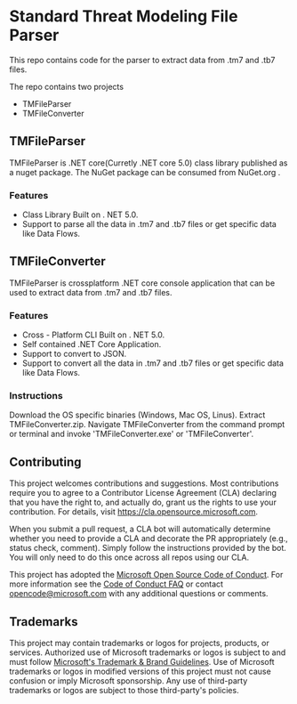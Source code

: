 # Standard Threat Modeling File Parser

This repo contains code for the parser to extract data from .tm7 and .tb7 files. 

The repo contains two projects

- TMFileParser
- TMFileConverter

## TMFileParser

TMFileParser is .NET core(Curretly .NET core 5.0) class library published as a nuget package.
The NuGet package can be consumed from NuGet.org . 

### Features

* Class Library Built on . NET 5.0.
* Support to parse all the data in .tm7 and .tb7 files or get specific data like Data Flows.

## TMFileConverter

TMFileParser is crossplatform .NET core console application that can be used to extract data from .tm7 and .tb7 files.

### Features

* Cross - Platform CLI Built on . NET 5.0.
* Self contained .NET Core Application.
* Support to convert to JSON.
* Support to convert all the data in .tm7 and .tb7 files or get specific data like Data Flows.

### Instructions

Download the OS specific binaries (Windows, Mac OS, Linus). Extract TMFileConverter.zip. Navigate TMFileConverter from the command prompt or terminal and invoke 'TMFileConverter.exe' or 'TMFileConverter'.

## Contributing

This project welcomes contributions and suggestions.  Most contributions require you to agree to a
Contributor License Agreement (CLA) declaring that you have the right to, and actually do, grant us
the rights to use your contribution. For details, visit https://cla.opensource.microsoft.com.

When you submit a pull request, a CLA bot will automatically determine whether you need to provide
a CLA and decorate the PR appropriately (e.g., status check, comment). Simply follow the instructions
provided by the bot. You will only need to do this once across all repos using our CLA.

This project has adopted the [Microsoft Open Source Code of Conduct](https://opensource.microsoft.com/codeofconduct/).
For more information see the [Code of Conduct FAQ](https://opensource.microsoft.com/codeofconduct/faq/) or
contact [opencode@microsoft.com](mailto:opencode@microsoft.com) with any additional questions or comments.

## Trademarks

This project may contain trademarks or logos for projects, products, or services. Authorized use of Microsoft 
trademarks or logos is subject to and must follow 
[Microsoft's Trademark & Brand Guidelines](https://www.microsoft.com/en-us/legal/intellectualproperty/trademarks/usage/general).
Use of Microsoft trademarks or logos in modified versions of this project must not cause confusion or imply Microsoft sponsorship.
Any use of third-party trademarks or logos are subject to those third-party's policies.
